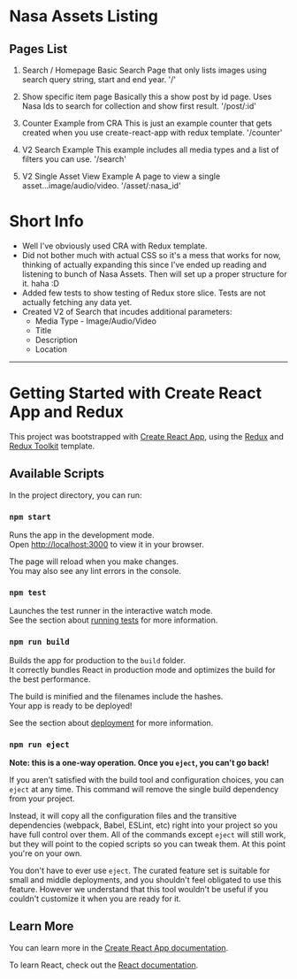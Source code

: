 # Nasa Assets Listing

## Pages List

1. Search / Homepage
Basic Search Page that only lists images using search query string, start and end year.
    '/'

2. Show specific item page
Basically this a show post by id page. Uses Nasa Ids to search for collection and show first result.
    '/post/:id'

3. Counter Example from CRA
This is just an example counter that gets created when you use create-react-app with redux template.
    '/counter'

4. V2 Search Example
This example includes all media types and a list of filters you can use.
    '/search'

4. V2 Single Asset View Example
A page to view a single asset...image/audio/video.
    '/asset/:nasa_id'

# Short Info

- Well I've obviously used CRA with Redux template.  
- Did not bother much with actual CSS so it's a mess that works for now, thinking of actually expanding this since I've ended up reading and listening to bunch of Nasa Assets. Then will set up a proper structure for it. haha :D
- Added few tests to show testing of Redux store slice. Tests are not actually fetching any data yet.
- Created V2 of Search that incudes additional parameters:
  - Media Type - Image/Audio/Video
  - Title
  - Description
  - Location

___

# Getting Started with Create React App and Redux

This project was bootstrapped with [Create React App](https://github.com/facebook/create-react-app), using the [Redux](https://redux.js.org/) and [Redux Toolkit](https://redux-toolkit.js.org/) template.

## Available Scripts

In the project directory, you can run:

### `npm start`

Runs the app in the development mode.\
Open [http://localhost:3000](http://localhost:3000) to view it in your browser.

The page will reload when you make changes.\
You may also see any lint errors in the console.

### `npm test`

Launches the test runner in the interactive watch mode.\
See the section about [running tests](https://facebook.github.io/create-react-app/docs/running-tests) for more information.

### `npm run build`

Builds the app for production to the `build` folder.\
It correctly bundles React in production mode and optimizes the build for the best performance.

The build is minified and the filenames include the hashes.\
Your app is ready to be deployed!

See the section about [deployment](https://facebook.github.io/create-react-app/docs/deployment) for more information.

### `npm run eject`

**Note: this is a one-way operation. Once you `eject`, you can't go back!**

If you aren't satisfied with the build tool and configuration choices, you can `eject` at any time. This command will remove the single build dependency from your project.

Instead, it will copy all the configuration files and the transitive dependencies (webpack, Babel, ESLint, etc) right into your project so you have full control over them. All of the commands except `eject` will still work, but they will point to the copied scripts so you can tweak them. At this point you're on your own.

You don't have to ever use `eject`. The curated feature set is suitable for small and middle deployments, and you shouldn't feel obligated to use this feature. However we understand that this tool wouldn't be useful if you couldn't customize it when you are ready for it.

## Learn More

You can learn more in the [Create React App documentation](https://facebook.github.io/create-react-app/docs/getting-started).

To learn React, check out the [React documentation](https://reactjs.org/).

